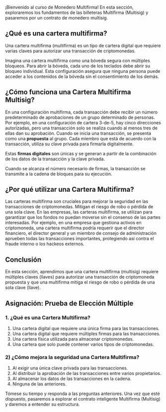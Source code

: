 ¡Bienvenido al curso de Monedero Multifirma! En esta sección, exploraremos los fundamentos de las billeteras Multifirma (Multisig) y pasaremos por un contrato de monedero multisig.

## ¿Qué es una cartera multifirma?

Una cartera multifirma (multifirma) es un tipo de cartera digital que requiere varias claves para autorizar una transacción de criptomonedas.

Imagina una cartera multifirma como una bóveda segura con múltiples bloqueos. Para abrir la bóveda, cada uno de los teclados debe abrir su bloqueo individual. Esta configuración asegura que ninguna persona puede acceder a los contenidos de la bóveda sin el consentimiento de los demás.

## ¿Cómo funciona una Cartera Multifirma Multisig?

En una configuración multifirma, cada transacción debe recibir un número predeterminado de aprobaciones de un grupo determinado de personas. Por ejemplo, en una configuración de cartera 3-de-5, hay cinco direcciones autorizadas, pero una transacción solo se realiza cuando al menos tres de ellas dan su aprobación. Cuando se inicia una transacción, se presenta como una **propuesta** al grupo. Cada miembro que está de acuerdo con la transacción, utiliza su clave privada para firmarla digitalmente.

Estas **firmas digitales** son únicas y se generan a partir de la combinación de los datos de la transacción y la clave privada.

Cuando se alcanza el número necesario de firmas, la transacción se transmite a la cadena de bloques para su ejecución.

## ¿Por qué utilizar una Cartera Multifirma?

Las carteras multifirma son cruciales para mejorar la seguridad en las transacciones de criptomonedas. Mitigan el riesgo de robo o pérdida de una sola clave. En las empresas, las carteras multifirma, se utilizan para garantizar que los fondos no puedan moverse sin el consenso de las partes interesadas. Por ejemplo, en una empresa que gestiona activos en criptomoneda, una cartera multifirma podría requerir que el director financiero, el director general y un miembro de consejo de administración aprueben todas las transacciones importantes, protegiendo así contra el fraude interno o los hackeos externos.

## Conclusión

En esta sección, aprendimos que una cartera multifirma (multisig) requiere múltiples claves (llaves) para autorizar una transacción de criptomoneda propuesta y que una multifirma mitiga el riesgo de robo o pérdida de una sola clave (llave).

## Asignación: Prueba de Elección Múltiple

### 1. ¿Qué es una Cartera Multifirma?

1. Una cartera digital que requiere una única firma para las transacciones.
2. Una cartera digital que requiere múltiples firmas para las transacciones.
3. Una cartera física utilizada para almacenar criptomonedas.
4. Una cartera que solo puede contener varios tipos de criptomonedas.

### 2) ¿Cómo mejora la seguridad una Cartera Multifirma?

1. Al exigir una única clave privada para las transacciones.
2. Al distribuir la aprobación de las transacciones entre varios propietarios.
3. Al almacenar los datos de las transacciones en la cadena.
4. Ninguna de las anteriores.

Tómese su tiempo y responda a las preguntas anteriores. Una vez que esté dispuesto, pasaremos a explorar el contrato inteligente Multifirma (Multisig) y daremos a entender su estructura.
